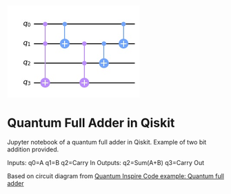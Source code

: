 ![Quantum Full Adder Circuit](fa.jpg)
# Quantum Full Adder in Qiskit

Jupyter notebook of a quantum full adder in Qiskit.  Example of two bit addition provided.

Inputs:  q0=A q1=B q2=Carry In
Outputs: q2=Sum(A+B) q3=Carry Out

Based on circuit diagram from [Quantum Inspire Code example: Quantum full adder](https://www.quantum-inspire.com/kbase/full-adder/)
